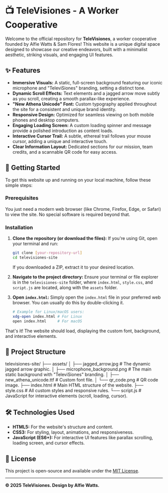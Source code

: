 # 📺 TeleVisiones - A Worker Cooperative

Welcome to the official repository for **TeleVisiones**, a worker cooperative founded by Alfie Watts & Sam Flores! This website is a unique digital space designed to showcase our creative endeavors, built with a minimalist aesthetic, striking visuals, and engaging UI features.

## ✨ Features

* **Immersive Visuals:** A static, full-screen background featuring our iconic microphone and "TeleviSiones" branding, setting a distinct tone.
* **Dynamic Scroll Effects:** Text elements and a jagged arrow move subtly as you scroll, creating a smooth parallax-like experience.
* **"New Athena Unicode" Font:** Custom typography applied throughout the site for a consistent and unique brand identity.
* **Responsive Design:** Optimized for seamless viewing on both mobile phones and desktop computers.
* **Engaging Loading Screen:** A custom loading spinner and message provide a polished introduction as content loads.
* **Interactive Cursor Trail:** A subtle, ethereal trail follows your mouse cursor, adding a unique and interactive touch.
* **Clear Information Layout:** Dedicated sections for our mission, team credits, and a scannable QR code for easy access.

## 🚀 Getting Started

To get this website up and running on your local machine, follow these simple steps:

### Prerequisites

You just need a modern web browser (like Chrome, Firefox, Edge, or Safari) to view the site. No special software is required beyond that.

### Installation

1.  **Clone the repository (or download the files):**
    If you're using Git, open your terminal and run:
    ```bash
    git clone [your-repository-url]
    cd televisiones-site
    ```
    If you downloaded a ZIP, extract it to your desired location.

2.  **Navigate to the project directory:**
    Ensure your terminal or file explorer is in the `televisiones-site` folder, where `index.html`, `style.css`, and `script.js` are located, along with the `assets` folder.

3.  **Open `index.html`:**
    Simply open the `index.html` file in your preferred web browser. You can usually do this by double-clicking it.

    ```bash
    # Example for Linux/macOS users:
    xdg-open index.html # For Linux
    open index.html     # For macOS
    ```

That's it! The website should load, displaying the custom font, background, and interactive elements.

## 📁 Project Structure

televisiones-site/
├── assets/
│   ├── jagged_arrow.jpg          # The dynamic jagged arrow graphic.
│   ├── microphone_background.png # The main static background with "TeleviSiones" branding.
│   ├── new_athena_unicode.ttf    # Custom font file.
│   └── qr_code.png               # QR code image.
├── index.html                    # Main HTML structure of the website.
├── style.css                     # All custom styles and responsive rules.
└── script.js                     # JavaScript for interactive elements (scroll, loading, cursor).


## 🛠️ Technologies Used

* **HTML5:** For the website's structure and content.
* **CSS3:** For styling, layout, animations, and responsiveness.
* **JavaScript (ES6+):** For interactive UI features like parallax scrolling, loading screen, and cursor effects.

## 📄 License

This project is open-source and available under the [MIT License](LICENSE.md).

---

**© 2025 TeleVisiones. Design by Alfie Watts.**
